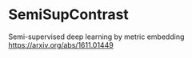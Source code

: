 # SemiSupContrast
Semi-supervised deep learning by metric embedding https://arxiv.org/abs/1611.01449
